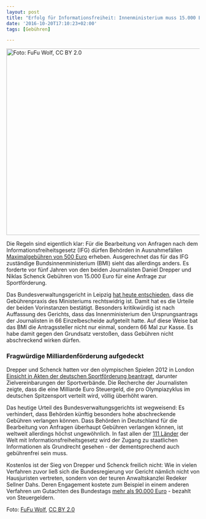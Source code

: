 ```yaml
---
layout: post
title: "Erfolg für Informationsfreiheit: Innenministerium muss 15.000 Euro an Antragssteller zurückgeben"
date: '2016-10-20T17:10:23+02:00'
tags: [Gebühren]

---
```

<a href="https://netzpolitik.org/wp-upload/2016/10/geld.jpg"><img src="https://netzpolitik.org/wp-upload/2016/10/geld-730x487.jpg" alt="Foto:  FuFu Wolf, CC BY 2.0" width="730" height="487" class="size-large wp-image-135723" /></a> 

Die Regeln sind eigentlich klar: Für die Bearbeitung von Anfragen nach dem Informationsfreiheitsgesetz (IFG) dürfen Behörden in Ausnahmefällen <a href="https://fragdenstaat.de/hilfe/ifg/gebuehren/">Maximalgebühren von 500 Euro</a> erheben. Ausgerechnet das für das IFG zuständige Bundsinnenministerium (BMI) sieht das allerdings anders. Es forderte vor fünf Jahren von den beiden Journalisten Daniel Drepper und Niklas Schenck Gebühren von 15.000 Euro für eine Anfrage zur Sportförderung.

Das Bundesverwaltungsgericht in Leipzig <a href="http://bverwg.de/presse/pressemitteilungen/pressemitteilung.php?jahr=2016&nr=87">hat heute entschieden</a>, dass die Gebührenpraxis des Ministeriums rechtswidrig ist. Damit hat es die Urteile der beiden Vorinstanzen bestätigt. Besonders kritikwürdig ist nach Auffassung des Gerichts, dass das Innenministerium den Ursprungsantrags der Journalisten in 66 Einzelbescheide aufgeteilt hatte. Auf diese Weise bat das BMI die Antragssteller nicht nur einmal, sondern 66 Mal zur Kasse. Es habe damit gegen den Grundsatz verstoßen, dass Gebühren nicht abschreckend wirken dürfen.

<h3>Fragwürdige Milliardenförderung aufgedeckt</h3>

Drepper und Schenck hatten vor den olympischen Spielen 2012 in London <a href="https://correctiv.org/blog/auskunftsrechte/artikel/2016/10/18/wir-kaempfen-gegen-die-bundesregierung-um-transparenz-und-ihr-koennt-dabei-sein/">Einsicht in Akten der deutschen Sportförderung beantragt</a>, darunter Zielvereinbarungen der Sportverbände. Die Recherche der Journalisten zeigte, dass die eine Milliarde Euro Steuergeld, die pro Olympiazyklus im deutschen Spitzensport verteilt wird, völlig überhöht waren.

Das heutige Urteil des Bundesverwaltungsgerichts ist wegweisend: Es verhindert, dass Behörden künftig besonders hohe abschreckende Gebühren verlangen können. Dass Behörden in Deutschland für die Bearbeitung von Anfragen überhaupt Gebühren verlangen können, ist weltweit allerdings höchst ungewöhnlich. In fast allen der <a href="http://www.rti-rating.org/country-data/">111 Länder</a> der Welt mit Informationsfreiheitsgesetz wird der Zugang zu staatlichen Informationen als Grundrecht gesehen - der dementsprechend auch gebührenfrei sein muss.

Kostenlos ist der Sieg von Drepper und Schenck freilich nicht: Wie in vielen Verfahren zuvor ließ sich die Bundesregierung vor Gericht nämlich nicht von Hausjuristen vertreten, sondern von der teuren Anwaltskanzlei Redeker Sellner Dahs. Deren Engagement kostete zum Beispiel in einem anderen Verfahren um Gutachten des Bundestags <a href="https://www.abgeordnetenwatch.de/blog/2015-12-08/anwaltsrechnungen-hausausweise-gutachten">mehr als 90.000 Euro</a> - bezahlt von Steuergeldern.

Foto: <a href="https://www.flickr.com/photos/fufuwolf/">FuFu Wolf</a>, <a href="https://creativecommons.org/licenses/by/2.0/">CC BY 2.0</a>
